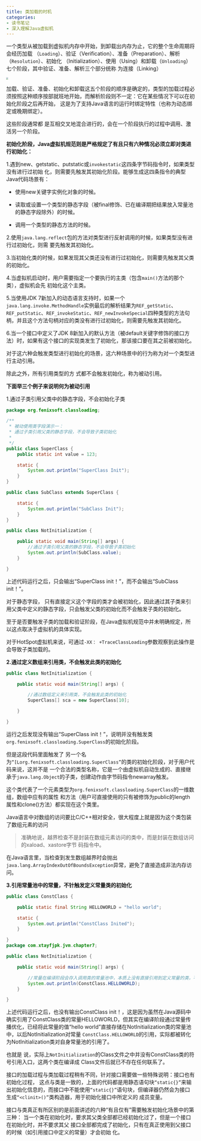 ```yaml
---
title: 类加载的时机
categories: 
- 读书笔记
- 深入理解Java虚拟机
---
```


一个类型从被加载到虚拟机内存中开始，到卸载出内存为止，它的整个生命周期将会经历加载 （`Loading`）、验证（Verification）、准备（Preparation）、解析（`Resolution`）、初始化 （Initialization）、使用（Using）和卸载（`Unloading`）七个阶段，其中验证、准备、解析三个部分统称 为连接（Linking）

<img src="https://xiaoflyfish.oss-cn-beijing.aliyuncs.com/image/20201215215446.png" style="zoom:33%;" />

加载、验证、准备、初始化和卸载这五个阶段的顺序是确定的，类型的加载过程必须按照这种顺序按部就班地开始，而解析阶段则不一定：它在某些情况下可以在初始化阶段之后再开始， 这是为了支持Java语言的运行时绑定特性（也称为动态绑定或晚期绑定）。

这些阶段通常都 是互相交叉地混合进行的，会在一个阶段执行的过程中调用、激活另一个阶段。

**初始化阶段，Java虚拟机规范则是严格规定了有且只有六种情况必须立即对类进行初始化：**

1.遇到new、getstatic、putstatic或`invokestatic`这四条字节码指令时，如果类型没有进行过初始 化，则需要先触发其初始化阶段。能够生成这四条指令的典型Java代码场景有：

* 使用new关键字实例化对象的时候。

* 读取或设置一个类型的静态字段（被final修饰、已在编译期把结果放入常量池的静态字段除外）的时候。

* 调用一个类型的静态方法的时候。

2.使用`java.lang.reflect`包的方法对类型进行反射调用的时候，如果类型没有进行过初始化，则需 要先触发其初始化。 

3.当初始化类的时候，如果发现其父类还没有进行过初始化，则需要先触发其父类的初始化。

4.当虚拟机启动时，用户需要指定一个要执行的主类（包含`main()`方法的那个类），虚拟机会先 初始化这个主类。

5.当使用JDK 7新加入的动态语言支持时，如果一个`java.lang.invoke.MethodHandle`实例最后的解析结果为`REF_getStatic`、`REF_putStatic`、`REF_invokeStatic`、`REF_newInvokeSpecial`四种类型的方法句 柄，并且这个方法句柄对应的类没有进行过初始化，则需要先触发其初始化。

6.当一个接口中定义了JDK 8新加入的默认方法（被default关键字修饰的接口方法）时，如果有这个接口的实现类发生了初始化，那该接口要在其之前被初始化。

对于这六种会触发类型进行初始化的场景，这六种场景中的行为称为对一个类型进行主动引用。

除此之外，所有引用类型的方 式都不会触发初始化，称为被动引用。

**下面举三个例子来说明何为被动引用**

1.通过子类引用父类中的静态字段，不会初始化子类

```java
package org.fenixsoft.classloading;

/**
 * 被动使用类字段演示一：
 * 通过子类引用父类的静态字段，不会导致子类初始化
 *
 */
public class SuperClass {
    public static int value = 123;

    static {
        System.out.println("SuperClass Init");
    }
}

public class SubClass extends SuperClass {

    static {
        System.out.println("SubClass Init");
    }
}

public class NotInitialization {

    public static void main(String[] args) {
        //通过子类引用父类的静态字段，不会导致子类初始化
        System.out.println(SubClass.value);
    }

}
```

上述代码运行之后，只会输出“SuperClass init！”，而不会输出“SubClass init！”。

对于静态字段， 只有直接定义这个字段的类才会被初始化，因此通过其子类来引用父类中定义的静态字段，只会触发父类的初始化而不会触发子类的初始化。

至于是否要触发子类的加载和验证阶段，在Java虚拟机规范中并未明确规定，所以这点取决于虚拟机的具体实现。

对于HotSpot虚拟机来说，可通过`-XX： +TraceClassLoading`参数观察到此操作是会导致子类加载的。

**2.通过定义数组来引用类，不会触发此类的初始化**

```java
public class NotInitialization {

    public static void main(String[] args) {

        //通过数组定义来引用类，不会触发此类的初始化
        SuperClass[] sca = new SuperClass[10];

    }

}
```

运行之后发现没有输出“SuperClass init！”，说明并没有触发类`org.fenixsoft.classloading.SuperClass`的初始化阶段。

但是这段代码里面触发了 另一个名为`“[Lorg.fenixsoft.classloading.SuperClass”`的类的初始化阶段，对于用户代码来说，这并不是 一个合法的类型名称，它是一个由虚拟机自动生成的、直接继承于`java.lang.Object`的子类，创建动作由字节码指令newarray触发。

这个类代表了一个元素类型为`org.fenixsoft.classloading.SuperClass`的一维数组，数组中应有的属性 和方法（用户可直接使用的只有被修饰为public的length属性和clone()方法）都实现在这个类里。

Java语言中对数组的访问要比C/C++相对安全，很大程度上就是因为这个类包装了数组元素的访问

> 准确地说，越界检查不是封装在数组元素访问的类中，而是封装在数组访问的xaload、xastore字节 码指令中。

在Java语言里，当检查到发生数组越界时会抛出` java.lang.ArrayIndexOutOfBoundsException`异常，避免了直接造成非法内存访问。

**3.引用常量池中的常量，不针触发定义常量类的初始化**

```java
public class ConstClass {

    public static final String HELLOWORLD = "hello world";

    static {
        System.out.println("ConstClass Inited");
    }

}
package com.xtayfjpk.jvm.chapter7;

public class NotInitialization {

    public static void main(String[] args) {

        //常量在编译阶段会存入调用类的常量池中，本质上没有直接引用到定义常量的类，不会导致该类初始化
        System.out.println(ConstClass.HELLOWORLD);
    }

}
```

上述代码运行之后，也没有输出ConstClass init！，这是因为虽然在Java源码中确实引用了ConstClass类的常量HELLOWORLD，但其实在编译阶段通过常量传播优化，已经将此常量的值“hello world”直接存储在NotInitialization类的常量池中，以后NotInitialization对常量 `ConstClass.HELLOWORLD`的引用，实际都被转化为NotInitialization类对自身常量池的引用了。

也就是 说，实际上`NotInitialization`的Class文件之中并没有ConstClass类的符号引用入口，这两个类在编译成 Class文件后就已不存在任何联系了。

接口的加载过程与类加载过程稍有不同，针对接口需要做一些特殊说明：接口也有初始化过程， 这点与类是一致的，上面的代码都是用静态语句块`“static{}”`来输出初始化信息的，而接口中不能使用`“static{}”`语句块，但编译器仍然会为接口生成`“<clinit>()”`类构造器，用于初始化接口中所定义的 成员变量。

接口与类真正有所区别的是前面讲述的六种“有且仅有”需要触发初始化场景中的第三种： 当一个类在初始化时，要求其父类全部都已经初始化过了，但是一个接口在初始化时，并不要求其父 接口全部都完成了初始化，只有在真正使用到父接口的时候（如引用接口中定义的常量）才会初始 化。